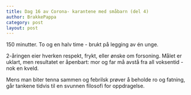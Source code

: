 ```yaml
---
title: Dag 16 av Corona- karantene med småbarn (del 4)
author: BrakkePappa
category: post
layout: post
---
```


150 minutter.
To og en halv time - brukt på legging av én unge.

2-åringen eier hverken respekt, frykt, eller ønske om forsoning. 
Målet er uklart, men resultatet er åpenbart: mor og far må avstå fra all voksentid - nok en kveld.

Mens man biter tenna sammen og febrilsk prøver å beholde ro og fatning, går tankene tidvis til en svunnen filosofi for oppdragelse.
